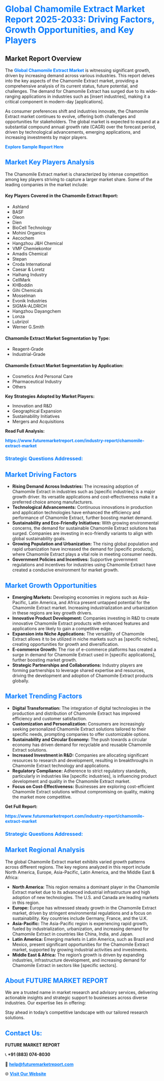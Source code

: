 <h1 style="color: #007BFF;">Global Chamomile Extract Market Report 2025-2033: Driving Factors, Growth Opportunities, and Key Players</h1>

<section id="overview">
<h2>Market Report Overview</h2>
<p>The <a href="https://www.futuremarketreport.com/industry-report/chamomile-extract-market" style="color: #007BFF; text-decoration: none;"><strong>Global Chamomile Extract Market</strong></a> is witnessing significant growth, driven by increasing demand across various industries. This report delves into the key aspects of the Chamomile Extract market, providing a comprehensive analysis of its current status, future potential, and challenges. The demand for Chamomile Extract has surged due to its wide-ranging applications in industries such as [insert industries], making it a critical component in modern-day [applications].</p>
<p>As consumer preferences shift and industries innovate, the Chamomile Extract market continues to evolve, offering both challenges and opportunities for stakeholders. The global market is expected to expand at a substantial compound annual growth rate (CAGR) over the forecast period, driven by technological advancements, emerging applications, and increasing investments by major players.</p>
</section>

<section id="overview">
<p><a href="https://www.futuremarketreport.com/request-sample/reportId=34149" style="color: #007BFF; text-decoration: none;"><strong>Explore Sample Report Here</strong></a></p>
</section>

<section id="key-players">
<h2 style="color: #007BFF;">Market Key Players Analysis</h2>
<p>The Chamomile Extract market is characterized by intense competition among key players striving to capture a larger market share. Some of the leading companies in the market include:</p>
<h4>Key Players Covered in the Chamomile Extract Report:</h4>
<ul><li>Ashland</li><li>BASF</li><li>Oleon</li><li>Dien</li><li>BioCell Technology</li><li>Mohini Organics</li><li>Aecochem</li><li>Hangzhou J&amp;H Chemical</li><li>VMP Chemiekontor</li><li>Amadis Chemical</li><li>Stepan</li><li>Croda International</li><li>Caesar &amp; Loretz</li><li>Haihang Industry</li><li>CellMark</li><li>KHBoddin</li><li>Gihi Chemicals</li><li>Mosselman</li><li>Evonik Industries</li><li>SIGMA-ALDRICH</li><li>Hangzhou Dayangchem</li><li>Lonza</li><li>Lubrizol</li><li>Werner G.Smith</li></ul>
<h4>Chamomile Extract Market Segmentation by Type:</h4>
<ul><li>Reagent-Grade</li><li>Industrial-Grade</li></ul>

<h4>Chamomile Extract Market Segmentation by Application:</h4>
<ul><li>Cosmetics And Personal Care</li><li>Pharmaceutical Industry</li><li>Others</li></ul>
<p><strong>Key Strategies Adopted by Market Players:</strong></p>
<ul>
<li>Innovation and R&D</li>
<li>Geographical Expansion</li>
<li>Sustainability Initiatives</li>
<li>Mergers and Acquisitions</li>
</ul>
</section>

<section>
<p><strong>Read Full Analysis: </strong></p><a href="https://www.futuremarketreport.com/industry-report/chamomile-extract-market" style="color: #007BFF; text-decoration: none;"><strong>https://www.futuremarketreport.com/industry-report/chamomile-extract-market</strong></a>
<h3 style="color: #007BFF;">Strategic Questions Addressed:</h3>
</section>

<section id="driving-factors">
<h2 style="color: #007BFF;">Market Driving Factors</h2>
<ul>
<li><strong>Rising Demand Across Industries:</strong> The increasing adoption of Chamomile Extract in industries such as [specific industries] is a major growth driver. Its versatile applications and cost-effectiveness make it a preferred choice among manufacturers.</li>
<li><strong>Technological Advancements:</strong> Continuous innovations in production and application technologies have enhanced the efficiency and performance of Chamomile Extract, further boosting market demand.</li>
<li><strong>Sustainability and Eco-Friendly Initiatives:</strong> With growing environmental concerns, the demand for sustainable Chamomile Extract solutions has surged. Companies are investing in eco-friendly variants to align with global sustainability goals.</li>
<li><strong>Growing Population and Urbanization:</strong> The rising global population and rapid urbanization have increased the demand for [specific products], where Chamomile Extract plays a vital role in meeting consumer needs.</li>
<li><strong>Government Policies and Incentives:</strong> Supportive government regulations and incentives for industries using Chamomile Extract have created a conducive environment for market growth.</li>
</ul>
</section>

<section id="growth-opportunities">
<h2 style="color: #007BFF;">Market Growth Opportunities</h2>
<ul>
<li><strong>Emerging Markets:</strong> Developing economies in regions such as Asia-Pacific, Latin America, and Africa present untapped potential for the Chamomile Extract market. Increasing industrialization and urbanization in these regions are key growth drivers.</li>
<li><strong>Innovative Product Development:</strong> Companies investing in R&D to create innovative Chamomile Extract products with enhanced features and applications are likely to gain a competitive edge.</li>
<li><strong>Expansion into Niche Applications:</strong> The versatility of Chamomile Extract allows it to be utilized in niche markets such as [specific niches], creating opportunities for growth and diversification.</li>
<li><strong>E-commerce Growth:</strong> The rise of e-commerce platforms has created a surge in demand for Chamomile Extract used in [specific applications], further boosting market growth.</li>
<li><strong>Strategic Partnerships and Collaborations:</strong> Industry players are forming partnerships to leverage shared expertise and resources, driving the development and adoption of Chamomile Extract products globally.</li>
</ul>
</section>

<section id="trending-factors">
<h2 style="color: #007BFF;">Market Trending Factors</h2>
<ul>
<li><strong>Digital Transformation:</strong> The integration of digital technologies in the production and distribution of Chamomile Extract has improved efficiency and customer satisfaction.</li>
<li><strong>Customization and Personalization:</strong> Consumers are increasingly seeking personalized Chamomile Extract solutions tailored to their specific needs, prompting companies to offer customizable options.</li>
<li><strong>Sustainability and Circular Economy:</strong> The push towards a circular economy has driven demand for recyclable and reusable Chamomile Extract solutions.</li>
<li><strong>Increased Investment in R&D:</strong> Companies are allocating significant resources to research and development, resulting in breakthroughs in Chamomile Extract technology and applications.</li>
<li><strong>Regulatory Compliance:</strong> Adherence to strict regulatory standards, particularly in industries like [specific industries], is influencing product development and quality in the Chamomile Extract market.</li>
<li><strong>Focus on Cost-Effectiveness:</strong> Businesses are exploring cost-efficient Chamomile Extract solutions without compromising on quality, making the market more competitive.</li>
</ul>
</section>

<section>
<p><strong>Get Full Report: </strong></p><a href="https://www.futuremarketreport.com/industry-report/chamomile-extract-market" style="color: #007BFF; text-decoration: none;"><strong>https://www.futuremarketreport.com/industry-report/chamomile-extract-market</strong></a>
<h3 style="color: #007BFF;">Strategic Questions Addressed:</h3>
</section>


<section id="regional-analysis">
<h2 style="color: #007BFF;">Market Regional Analysis</h2>
<p>The global Chamomile Extract market exhibits varied growth patterns across different regions. The key regions analyzed in this report include North America, Europe, Asia-Pacific, Latin America, and the Middle East & Africa:</p>
<ul>
<li><strong>North America:</strong> This region remains a dominant player in the Chamomile Extract market due to its advanced industrial infrastructure and high adoption of new technologies. The U.S. and Canada are leading markets in this region.</li>
<li><strong>Europe:</strong> Europe has witnessed steady growth in the Chamomile Extract market, driven by stringent environmental regulations and a focus on sustainability. Key countries include Germany, France, and the U.K.</li>
<li><strong>Asia-Pacific:</strong> The Asia-Pacific region is experiencing rapid growth, fueled by industrialization, urbanization, and increasing demand for Chamomile Extract in countries like China, India, and Japan.</li>
<li><strong>Latin America:</strong> Emerging markets in Latin America, such as Brazil and Mexico, present significant opportunities for the Chamomile Extract market, supported by growing industrial activities and investments.</li>
<li><strong>Middle East & Africa:</strong> The region’s growth is driven by expanding industries, infrastructure development, and increasing demand for Chamomile Extract in sectors like [specific sectors].</li>
</ul>
</section>

<footer>
<h2 style="color: #007BFF;">About FUTURE MARKET REPORT</h2>
<p>We are a trusted name in market research and advisory services, delivering actionable insights and strategic support to businesses across diverse industries. Our expertise lies in offering:</p>

<p>Stay ahead in today’s competitive landscape with our tailored research solutions.</p>

<h2 style="color: #007BFF;">Contact Us:</h2>
<p><strong>FUTURE MARKET REPORT</strong></p>
<p>📞 <strong>+91 (883) 074-8030</strong></p>
<p>📧 <strong><a href="mailto:help@futuremarketreport.com" style="color: #007BFF;">help@futuremarketreport.com</a></strong></p>
<p>🌐 <strong><a href="https://www.futuremarketreport.com/" style="color: #007BFF;">Visit Our Website</a></strong></p>
</footer>